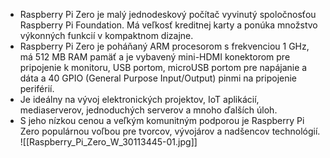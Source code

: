 - Raspberry Pi Zero je malý jednodeskový počítač vyvinutý spoločnosťou Raspberry Pi Foundation. Má veľkosť kreditnej karty a ponúka množstvo výkonných funkcií v kompaktnom dizajne. 
- Raspberry Pi Zero je poháňaný ARM procesorom s frekvenciou 1 GHz, má 512 MB RAM pamäť a je vybavený mini-HDMI konektorom pre pripojenie k monitoru, USB portom, microUSB portom pre napájanie a dáta a 40 GPIO (General Purpose Input/Output) pinmi na pripojenie periférií. 
- Je ideálny na vývoj elektronických projektov, IoT aplikácií, mediaserverov, jednoduchých serverov a mnoho ďalších úloh. 
- S jeho nízkou cenou a veľkým komunitným podporou je Raspberry Pi Zero populárnou voľbou pre tvorcov, vývojárov a nadšencov technológií.
![[Raspberry_Pi_Zero_W_30113445-01.jpg]]